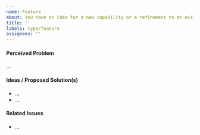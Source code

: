 ```yaml
---
name: Feature
about: You have an idea for a new capability or a refinement to an existing one
title: ''
labels: type/feature
assignees: ''
---
```


#### Perceived Problem

...

#### Ideas / Proposed Solution(s)

- ...
- ...

#### Related Issues

- ...
